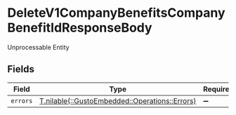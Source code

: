 # DeleteV1CompanyBenefitsCompanyBenefitIdResponseBody

Unprocessable Entity


## Fields

| Field                                                                               | Type                                                                                | Required                                                                            | Description                                                                         |
| ----------------------------------------------------------------------------------- | ----------------------------------------------------------------------------------- | ----------------------------------------------------------------------------------- | ----------------------------------------------------------------------------------- |
| `errors`                                                                            | [T.nilable(::GustoEmbedded::Operations::Errors)](../../models/operations/errors.md) | :heavy_minus_sign:                                                                  | N/A                                                                                 |